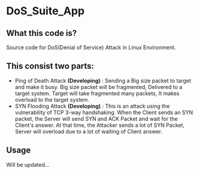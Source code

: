 # DoS_Suite_App

## What this code is?
Source code for DoS(Denial of Service) Attack in Linux Environment.

## This consist two parts:
- Ping of Death Attack <b>(Developing)</b>
: Sending a Big size packet to target and make it busy. Big size packet will be fragmented, Delivered to a target system. Target will take fragmented many packets, It makes overload to the target system. 
- SYN Flooding Attack <b>(Developing)</b>
: This is an attack using the vulnerability of TCP 3-way handshaking. When the Client sends an SYN packet, the Server will send SYN and ACK Packet and wait for the Client's answer. At that time, the Attacker sends a lot of SYN Packet, Server will overload due to a lot of waiting of Client answer.

## Usage
Will be updated...
